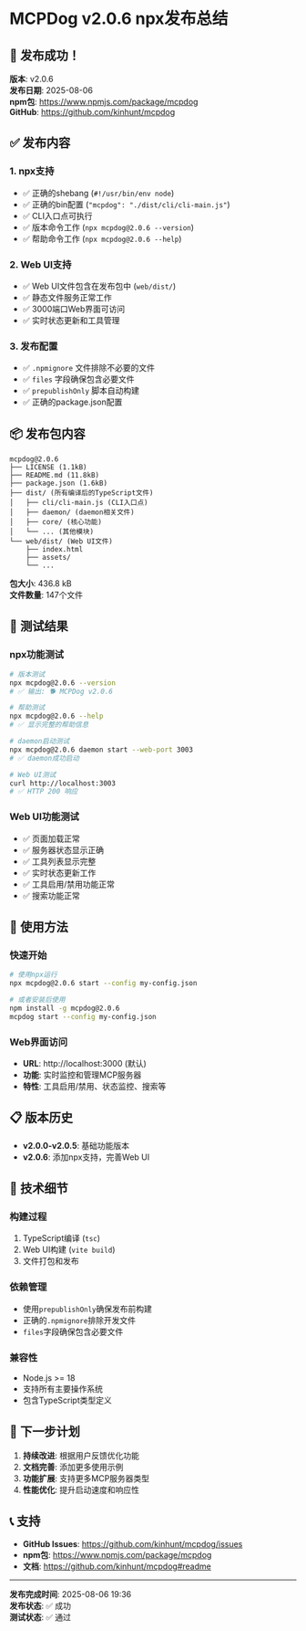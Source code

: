 # MCPDog v2.0.6 npx发布总结

## 🎉 发布成功！

**版本**: v2.0.6  
**发布日期**: 2025-08-06  
**npm包**: https://www.npmjs.com/package/mcpdog  
**GitHub**: https://github.com/kinhunt/mcpdog

## ✅ 发布内容

### 1. npx支持
- ✅ 正确的shebang (`#!/usr/bin/env node`)
- ✅ 正确的bin配置 (`"mcpdog": "./dist/cli/cli-main.js"`)
- ✅ CLI入口点可执行
- ✅ 版本命令工作 (`npx mcpdog@2.0.6 --version`)
- ✅ 帮助命令工作 (`npx mcpdog@2.0.6 --help`)

### 2. Web UI支持
- ✅ Web UI文件包含在发布包中 (`web/dist/`)
- ✅ 静态文件服务正常工作
- ✅ 3000端口Web界面可访问
- ✅ 实时状态更新和工具管理

### 3. 发布配置
- ✅ `.npmignore` 文件排除不必要的文件
- ✅ `files` 字段确保包含必要文件
- ✅ `prepublishOnly` 脚本自动构建
- ✅ 正确的package.json配置

## 📦 发布包内容

```
mcpdog@2.0.6
├── LICENSE (1.1kB)
├── README.md (11.8kB)
├── package.json (1.6kB)
├── dist/ (所有编译后的TypeScript文件)
│   ├── cli/cli-main.js (CLI入口点)
│   ├── daemon/ (daemon相关文件)
│   ├── core/ (核心功能)
│   └── ... (其他模块)
└── web/dist/ (Web UI文件)
    ├── index.html
    ├── assets/
    └── ...
```

**包大小**: 436.8 kB  
**文件数量**: 147个文件

## 🧪 测试结果

### npx功能测试
```bash
# 版本测试
npx mcpdog@2.0.6 --version
# ✅ 输出: 🐕 MCPDog v2.0.6

# 帮助测试
npx mcpdog@2.0.6 --help
# ✅ 显示完整的帮助信息

# daemon启动测试
npx mcpdog@2.0.6 daemon start --web-port 3003
# ✅ daemon成功启动

# Web UI测试
curl http://localhost:3003
# ✅ HTTP 200 响应
```

### Web UI功能测试
- ✅ 页面加载正常
- ✅ 服务器状态显示正确
- ✅ 工具列表显示完整
- ✅ 实时状态更新工作
- ✅ 工具启用/禁用功能正常
- ✅ 搜索功能正常

## 🚀 使用方法

### 快速开始
```bash
# 使用npx运行
npx mcpdog@2.0.6 start --config my-config.json

# 或者安装后使用
npm install -g mcpdog@2.0.6
mcpdog start --config my-config.json
```

### Web界面访问
- **URL**: http://localhost:3000 (默认)
- **功能**: 实时监控和管理MCP服务器
- **特性**: 工具启用/禁用、状态监控、搜索等

## 📋 版本历史

- **v2.0.0-v2.0.5**: 基础功能版本
- **v2.0.6**: 添加npx支持，完善Web UI

## 🔧 技术细节

### 构建过程
1. TypeScript编译 (`tsc`)
2. Web UI构建 (`vite build`)
3. 文件打包和发布

### 依赖管理
- 使用`prepublishOnly`确保发布前构建
- 正确的`.npmignore`排除开发文件
- `files`字段确保包含必要文件

### 兼容性
- Node.js >= 18
- 支持所有主要操作系统
- 包含TypeScript类型定义

## 🎯 下一步计划

1. **持续改进**: 根据用户反馈优化功能
2. **文档完善**: 添加更多使用示例
3. **功能扩展**: 支持更多MCP服务器类型
4. **性能优化**: 提升启动速度和响应性

## 📞 支持

- **GitHub Issues**: https://github.com/kinhunt/mcpdog/issues
- **npm包**: https://www.npmjs.com/package/mcpdog
- **文档**: https://github.com/kinhunt/mcpdog#readme

---

**发布完成时间**: 2025-08-06 19:36  
**发布状态**: ✅ 成功  
**测试状态**: ✅ 通过 
